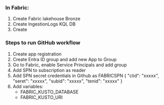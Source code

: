 
### In Fabric:
1. Create Fabric lakehouse Bronze
2. Create IngestionLogs KQL DB
3. Create 

### Steps to run GitHub workflow
1. Create app registration 
2. Create Entra ID group and add new App to Group
3. Go to Fabric, enable Service Principals and add group 
4. Add SPN to subscription as reader
5. Add SPN secret credentials in Github as FABRICSPN
     {
          "clid": "xxxxx",
          "seret": "xxxxx",
          "subid": "xxxxx",
          "tenid": "xxxxx"
      }
6. Add variables:
    - FABRIC_KUSTO_DATABASE
    - FABRIC_KUSTO_URI


